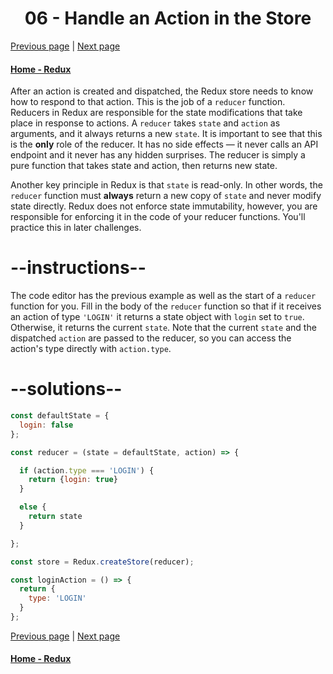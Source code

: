 # <center>06 - Handle an Action in the Store</center>

[Previous page](05-dispatch-an-action-event.md) | [Next page](07-use-a-switch-statement-to-handle-multiple-actions.md)

#### [Home - Redux](./README.md)



After an action is created and dispatched, the Redux store needs to know how to respond to that action. This is the job of a `reducer` function. Reducers in Redux are responsible for the state modifications that take place in response to actions. A `reducer` takes `state` and `action` as arguments, and it always returns a new `state`. It is important to see that this is the **only** role of the reducer. It has no side effects — it never calls an API endpoint and it never has any hidden surprises. The reducer is simply a pure function that takes state and action, then returns new state.

Another key principle in Redux is that `state` is read-only. In other words, the `reducer` function must **always** return a new copy of `state` and never modify state directly. Redux does not enforce state immutability, however, you are responsible for enforcing it in the code of your reducer functions. You'll practice this in later challenges.

# --instructions--

The code editor has the previous example as well as the start of a `reducer` function for you. Fill in the body of the `reducer` function so that if it receives an action of type `'LOGIN'` it returns a state object with `login` set to `true`. Otherwise, it returns the current `state`. Note that the current `state` and the dispatched `action` are passed to the reducer, so you can access the action's type directly with `action.type`.


# --solutions--

```js
const defaultState = {
  login: false
};

const reducer = (state = defaultState, action) => {

  if (action.type === 'LOGIN') {
    return {login: true}
  }

  else {
    return state
  }

};

const store = Redux.createStore(reducer);

const loginAction = () => {
  return {
    type: 'LOGIN'
  }
};
```



[Previous page](05-dispatch-an-action-event.md) | [Next page](07-use-a-switch-statement-to-handle-multiple-actions.md)

#### [Home - Redux](./README.md)

